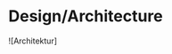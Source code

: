 # Design/Architecture



![Architektur][](https://github.com/IngmarBuchenhain/QualityContacts/blob/d5d2217c59a0f4d476ff2e758096aec0fee1e3d5/Documentation/Images/Hierarchische%20Software%20Architektur.png)


